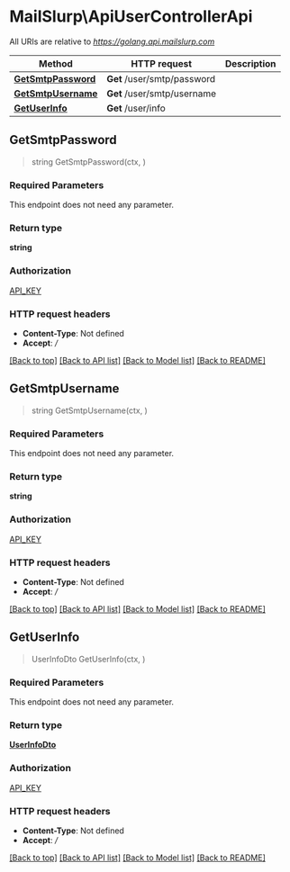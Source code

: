 # MailSlurp\ApiUserControllerApi

All URIs are relative to *https://golang.api.mailslurp.com*

Method | HTTP request | Description
------------- | ------------- | -------------
[**GetSmtpPassword**](ApiUserControllerApi#GetSmtpPassword) | **Get** /user/smtp/password | 
[**GetSmtpUsername**](ApiUserControllerApi#GetSmtpUsername) | **Get** /user/smtp/username | 
[**GetUserInfo**](ApiUserControllerApi#GetUserInfo) | **Get** /user/info | 



## GetSmtpPassword

> string GetSmtpPassword(ctx, )



### Required Parameters

This endpoint does not need any parameter.

### Return type

**string**

### Authorization

[API_KEY](../README#API_KEY)

### HTTP request headers

- **Content-Type**: Not defined
- **Accept**: */*

[[Back to top]](#) [[Back to API list]](../README#documentation-for-api-endpoints)
[[Back to Model list]](../README#documentation-for-models)
[[Back to README]](../README)


## GetSmtpUsername

> string GetSmtpUsername(ctx, )



### Required Parameters

This endpoint does not need any parameter.

### Return type

**string**

### Authorization

[API_KEY](../README#API_KEY)

### HTTP request headers

- **Content-Type**: Not defined
- **Accept**: */*

[[Back to top]](#) [[Back to API list]](../README#documentation-for-api-endpoints)
[[Back to Model list]](../README#documentation-for-models)
[[Back to README]](../README)


## GetUserInfo

> UserInfoDto GetUserInfo(ctx, )



### Required Parameters

This endpoint does not need any parameter.

### Return type

[**UserInfoDto**](UserInfoDto)

### Authorization

[API_KEY](../README#API_KEY)

### HTTP request headers

- **Content-Type**: Not defined
- **Accept**: */*

[[Back to top]](#) [[Back to API list]](../README#documentation-for-api-endpoints)
[[Back to Model list]](../README#documentation-for-models)
[[Back to README]](../README)

